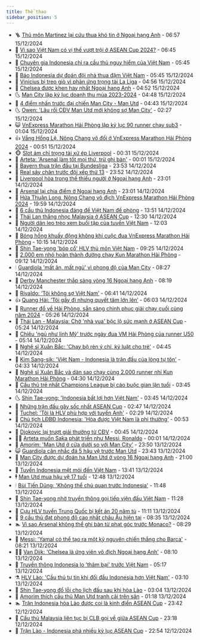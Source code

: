 ```yaml
---
title: Thể thao
sidebar_position: 5
---
```


<!-- vnexpress-the-thao:START -->
- 🪜 [Thủ môn Martinez lại cứu thua khó tin ở Ngoại hạng Anh](https://vnexpress.net/thu-mon-martinez-lai-cuu-thua-kho-tin-o-ngoai-hang-anh-4828004.html) - 06:57 15/12/2024
- 🦩 [Vì sao Việt Nam có vị thế vượt trội ở ASEAN Cup 2024?](https://vnexpress.net/vi-sao-viet-nam-co-vi-the-vuot-troi-o-asean-cup-2024-4827057.html) - 06:45 15/12/2024
- 🧰 [Chuyên gia Indonesia chỉ ra cầu thủ nguy hiểm của Việt Nam](https://vnexpress.net/chuyen-gia-indonesia-chi-ra-cau-thu-nguy-hiem-cua-viet-nam-4828040.html) - 05:45 15/12/2024
- 🤗 [Báo Indonesia dự đoán đội nhà thua đậm Việt Nam](https://vnexpress.net/bao-indonesia-du-doan-doi-nha-thua-dam-viet-nam-4828022.html) - 05:45 15/12/2024
- 🥳 [Vinicius bị treo giò vì phản ứng trọng tài La Liga](https://vnexpress.net/vinicius-bi-treo-gio-vi-phan-ung-trong-tai-la-liga-4827973.html) - 04:56 15/12/2024
- 🦣 [Chelsea được khen hay nhất Ngoại hạng Anh](https://vnexpress.net/chelsea-duoc-khen-hay-nhat-ngoai-hang-anh-4827767.html) - 04:52 15/12/2024
- 🌜 [Man City lập kỷ lục doanh thu mùa 2023-2024](https://vnexpress.net/man-city-lap-ky-luc-doanh-thu-mua-2023-2024-4827704.html) - 04:48 15/12/2024
- 🫶 [4 điểm nhấn trước đại chiến Man City - Man Utd](https://vnexpress.net/4-diem-nhan-truoc-dai-chien-man-city-man-utd-vnepre-4827699.html) - 04:43 15/12/2024
- 🌜 [Owen: &#39;Lâu rồi CĐV Man Utd mới không sợ Man City&#39;](https://vnexpress.net/owen-lau-roi-cdv-man-utd-moi-khong-so-man-city-vnepre-4827764.html) - 02:27 15/12/2024
- 😺 [VnExpress Marathon Hải Phòng lập kỷ lục 90 runner chạy sub3](https://vnexpress.net/vnexpress-marathon-hai-phong-lap-ky-luc-90-runner-chay-sub3-4827971.html) - 01:04 15/12/2024
- 👍 [Vắng Hồng Lệ, Nông Chang vô đối ở VnExpress Marathon Hải Phòng 2024](https://vnexpress.net/vang-hong-le-nong-chang-vo-doi-o-vnexpress-marathon-hai-phong-2024-4827966.html) - 00:51 15/12/2024
- 🐵 [Slot ám chỉ trọng tài xử ép Liverpool](https://vnexpress.net/slot-am-chi-trong-tai-xu-ep-liverpool-4827958.html) - 00:31 15/12/2024
- 💫 [Arteta: &#39;Arsenal làm tốt mọi thứ, trừ ghi bàn&#39;](https://vnexpress.net/arteta-arsenal-lam-tot-moi-thu-tru-ghi-ban-4827959.html) - 00:01 15/12/2024
- 🦆 [Bayern thua trận đầu tại Bundesliga](https://vnexpress.net/bayern-thua-tran-dau-tai-bundesliga-4827957.html) - 23:53 14/12/2024
- 🙉 [Real sảy chân trước đội xếp thứ 13](https://vnexpress.net/real-say-chan-truoc-doi-xep-thu-13-4827960.html) - 23:52 14/12/2024
- 📝 [Liverpool hòa trong thế thiếu người ở Ngoại hạng Anh](https://vnexpress.net/liverpool-hoa-trong-the-thieu-nguoi-o-ngoai-hang-anh-4827963.html) - 23:01 14/12/2024
- 💯 [Arsenal lại chia điểm ở Ngoại hạng Anh](https://vnexpress.net/arsenal-lai-chia-diem-o-ngoai-hang-anh-4827956.html) - 23:01 14/12/2024
- 🌈 [Hứa Thuận Long, Nông Chang vô địch VnExpress Marathon Hải Phòng 2024](https://vnexpress.net/hua-thuan-long-nong-chang-vo-dich-vnexpress-marathon-hai-phong-2024-4827884-tong-thuat.html) - 19:59 14/12/2024
- 🦩 [6 cầu thủ Indonesia đáng để Việt Nam đề phòng](https://vnexpress.net/6-cau-thu-indonesia-dang-de-viet-nam-de-phong-4827903.html) - 13:51 14/12/2024
- 🐲 [Thái Lan thắng nhọc Malaysia ở ASEAN Cup](https://vnexpress.net/truc-tiep-thai-lan-vs-malaysia-tai-bang-a-asean-cup-2024-4827892-tong-thuat.html) - 12:30 14/12/2024
- 🌁 [Người dân leo trèo xem buổi tập của tuyển Việt Nam](https://vnexpress.net/nguoi-dan-leo-treo-xem-buoi-tap-cua-tuyen-viet-nam-4827889.html) - 12:03 14/12/2024
- 💯 [Bóng hồng khuấy động không khí cuộc đua VnExpress Marathon Hải Phòng](https://vnexpress.net/bong-hong-khuay-dong-khong-khi-cuoc-dua-vnexpress-marathon-hai-phong-4827878.html) - 10:15 14/12/2024
- 🌝 [Shin Tae-yong &#39;bóp cổ&#39; HLV thủ môn Việt Nam](https://vnexpress.net/shin-tae-yong-bop-co-hlv-thu-mon-viet-nam-4827867.html) - 09:25 14/12/2024
- 🤖 [2.000 em nhỏ hoàn thành đường chạy Kun Marathon Hải Phòng](https://vnexpress.net/2-000-em-nho-hoan-thanh-duong-chay-kun-marathon-hai-phong-4827744.html) - 09:12 14/12/2024
- 🕯 [Guardiola &#39;mất ăn, mất ngủ&#39; vì phong độ của Man City](https://vnexpress.net/guardiola-mat-an-mat-ngu-vi-phong-do-cua-man-city-4827743.html) - 08:27 14/12/2024
- 🧰 [Derby Manchester thắp sáng vòng 16 Ngoại hạng Anh](https://vnexpress.net/derby-manchester-thap-sang-vong-16-ngoai-hang-anh-vnepre-4827836.html) - 08:19 14/12/2024
- 🥳 [Rivaldo: ‘Tôi không sợ Việt Nam’](https://vnexpress.net/rivaldo-toi-khong-so-viet-nam-4827826.html) - 06:41 14/12/2024
- 👍 [Quang Hải: ‘Tôi gầy đi nhưng quyết tâm lớn lên’](https://vnexpress.net/quang-hai-toi-gay-di-nhung-quyet-tam-lon-len-4827819.html) - 06:03 14/12/2024
- 💪 [Runner đổ về Hải Phòng, sẵn sàng chinh phục giải chạy cuối cùng năm 2024](https://vnexpress.net/runner-do-ve-hai-phong-san-sang-chinh-phuc-giai-chay-cuoi-cung-nam-2024-4827800.html) - 05:26 14/12/2024
- 👹 [Thái Lan - Malaysia: Chờ &#39;nhà vua&#39; bộc lộ sức mạnh ở ASEAN Cup](https://vnexpress.net/thai-lan-malaysia-cho-nha-vua-boc-lo-suc-manh-o-asean-cup-4827780.html) - 05:24 14/12/2024
- 🧰 [Chiêu &#39;ngủ như lính Mỹ&#39; trước ngày đua VM Hải Phòng của runner U50](https://vnexpress.net/chieu-ngu-nhu-linh-my-truoc-ngay-dua-vm-hai-phong-cua-runner-u50-4827694.html) - 05:14 14/12/2024
- 🚀 [Nghệ sĩ Xuân Bắc: &#39;Chạy bộ rèn ý chí, kỷ luật cho trẻ&#39;](https://vnexpress.net/nghe-si-xuan-bac-chay-bo-ren-y-chi-ky-luat-cho-tre-4827741.html) - 04:45 14/12/2024
- 🎃 [Kim Sang-sik: &#39;Việt Nam - Indonesia là trận đấu của lòng tự tôn&#39;](https://vnexpress.net/kim-sang-sik-viet-nam-indonesia-la-tran-dau-cua-long-tu-ton-4827759.html) - 04:33 14/12/2024
- 🧰 [Nghệ sĩ Xuân Bắc và dàn sao chạy cùng 2.000 runner nhí Kun Marathon Hải Phòng](https://vnexpress.net/nghe-si-xuan-bac-va-dan-sao-chay-cung-2-000-runner-nhi-kun-marathon-hai-phong-4827721.html) - 04:30 14/12/2024
- 👀 [Cầu thủ trẻ nhất Champions League bị cáo buộc gian lận tuổi](https://vnexpress.net/cau-thu-tre-nhat-champions-league-bi-cao-buoc-gian-lan-tuoi-4827722.html) - 03:45 14/12/2024
- 🌜 [Shin Tae-yong: &#39;Indonesia bất lợi hơn Việt Nam&#39;](https://vnexpress.net/shin-tae-yong-indonesia-bat-loi-hon-viet-nam-4827754.html) - 03:45 14/12/2024
- 🫶 [Những trận đấu gây sốc nhất ASEAN Cup](https://vnexpress.net/nhung-tran-dau-gay-soc-nhat-asean-cup-4827416.html) - 02:47 14/12/2024
- 🦄 [Tuchel: &#39;Tôi là HLV phù hợp với tuyển Anh&#39;](https://vnexpress.net/tuchel-toi-la-hlv-phu-hop-voi-tuyen-anh-4827690.html) - 02:29 14/12/2024
- 🥳 [Chủ tịch LĐBĐ Indonesia: &#39;Hòa được Việt Nam là phi thường&#39;](https://vnexpress.net/chu-tich-ldbd-indonesia-hoa-duoc-viet-nam-la-phi-thuong-4827671.html) - 00:53 14/12/2024
- 🐲 [Djokovic lại trượt giải thưởng từ CĐV](https://vnexpress.net/djokovic-lai-truot-giai-thuong-tu-cdv-4827686.html) - 00:45 14/12/2024
- 🧑‍🏫 [Arteta muốn Saka phát triển như Messi, Ronaldo](https://vnexpress.net/arteta-muon-saka-phat-trien-nhu-messi-ronaldo-4827683.html) - 00:01 14/12/2024
- 🤔 [Amorim: &#39;Man Utd ở cửa dưới so với Man City&#39;](https://vnexpress.net/amorim-man-utd-o-cua-duoi-so-voi-man-city-4827673.html) - 23:50 13/12/2024
- 😺 [Guardiola cân nhắc đá 5 hậu vệ trước Man Utd](https://vnexpress.net/guardiola-can-nhac-da-5-hau-ve-truoc-man-utd-4827675.html) - 23:43 13/12/2024
- 💪 [Man City được dự đoán hạ Man Utd ở vòng 16 Ngoại hạng Anh](https://vnexpress.net/man-city-duoc-du-doan-ha-man-utd-o-vong-16-ngoai-hang-anh-vnepre-4827264.html) - 21:00 13/12/2024
- 💼 [Tuyển Indonesia mệt mỏi đến Việt Nam](https://vnexpress.net/tuyen-indonesia-met-moi-den-viet-nam-4827637.html) - 13:41 13/12/2024
- 🕴 [Man Utd mua hậu vệ 17 tuổi](https://vnexpress.net/man-utd-mua-hau-ve-17-tuoi-4827567.html) - 12:48 13/12/2024
- 🕯 [Bùi Tiến Dũng: &#39;Không thể chủ quan trước Indonesia&#39;](https://vnexpress.net/bui-tien-dung-khong-the-chu-quan-truoc-indonesia-4827598.html) - 11:48 13/12/2024
- 📝 [Shin Tae-yong nhờ truyền thông gọi tiếp viện đấu Việt Nam](https://vnexpress.net/shin-tae-yong-nho-truyen-thong-goi-tiep-vien-dau-viet-nam-4827614.html) - 11:28 13/12/2024
- 🧐 [Cựu HLV tuyển Trung Quốc bị kết án 20 năm tù](https://vnexpress.net/cuu-hlv-tuyen-trung-quoc-bi-ket-an-20-nam-tu-4827592.html) - 11:11 13/12/2024
- 🙉 [9 cầu thủ đạt phong độ cao nhất châu Âu hiện tại](https://vnexpress.net/9-cau-thu-dat-phong-do-cao-nhat-chau-au-hien-tai-vnepre-4827115.html) - 08:35 13/12/2024
- 🏊 [Vì sao Arsenal không thể ghi bàn từ phạt góc trước Monaco?](https://vnexpress.net/vi-sao-arsenal-khong-the-ghi-ban-tu-phat-goc-truoc-monaco-vnepre-4827171.html) - 08:29 13/12/2024
- 🌊 [Messi: &#39;Yamal có thể tạo ra một kỷ nguyên chiến thắng cho Barca&#39;](https://vnexpress.net/messi-yamal-co-the-tao-ra-mot-ky-nguyen-chien-thang-cho-barca-4827274.html) - 08:21 13/12/2024
- 👨‍🏫 [Van Dijk: &#39;Chelsea là ứng viên vô địch Ngoại hạng Anh&#39;](https://vnexpress.net/van-dijk-chelsea-la-ung-vien-vo-dich-ngoai-hang-anh-4827365.html) - 08:10 13/12/2024
- 🥷 [Truyền thông Indonesia lo &#39;thảm bại&#39; trước Việt Nam](https://vnexpress.net/truyen-thong-indonesia-lo-tham-bai-truoc-viet-nam-4827420.html) - 05:17 13/12/2024
- ⚗️ [HLV Lào: &#39;Cầu thủ tự tin khi đối đầu Indonesia hơn Việt Nam&#39;](https://vnexpress.net/hlv-lao-cau-thu-tu-tin-khi-doi-dau-indonesia-hon-viet-nam-4827314.html) - 03:10 13/12/2024
- 🌮 [Shin Tae-yong đổ lỗi cho lịch đấu sau khi hòa Lào](https://vnexpress.net/shin-tae-yong-do-loi-cho-lich-dau-sau-khi-hoa-lao-4827286.html) - 03:04 13/12/2024
- 🤩 [Amorim thích cầu thủ Man Utd tranh cãi trên sân](https://vnexpress.net/amorim-thich-cau-thu-man-utd-tranh-cai-tren-san-4827225.html) - 01:18 13/12/2024
- 🏊 [Trận Indonesia hòa Lào được coi là kinh điển ASEAN Cup](https://vnexpress.net/tran-indonesia-hoa-lao-duoc-coi-la-kinh-dien-asean-cup-4827211.html) - 23:42 12/12/2024
- 🐎 [Cầu thủ Malaysia liên tục bị CLB gọi về giữa ASEAN Cup](https://vnexpress.net/cau-thu-malaysia-lien-tuc-bi-clb-goi-ve-giua-asean-cup-4827148.html) - 23:18 12/12/2024
- 💫 [Trận Lào - Indonesia phá nhiều kỷ lục ASEAN Cup](https://vnexpress.net/tran-lao-indonesia-pha-nhieu-ky-luc-asean-cup-4827214.html) - 22:54 12/12/2024<!-- vnexpress-the-thao:END -->
